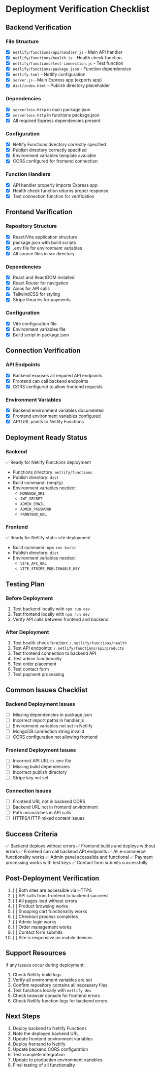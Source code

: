 # Deployment Verification Checklist

## Backend Verification

### File Structure
- [x] `netlify/functions/api/handler.js` - Main API handler
- [x] `netlify/functions/health.js` - Health check function
- [x] `netlify/functions/test-connection.js` - Test function
- [x] `netlify/functions/package.json` - Function dependencies
- [x] `netlify.toml` - Netlify configuration
- [x] `server.js` - Main Express app (exports app)
- [x] `dist/index.html` - Publish directory placeholder

### Dependencies
- [x] `serverless-http` in main package.json
- [x] `serverless-http` in functions package.json
- [x] All required Express dependencies present

### Configuration
- [x] Netlify Functions directory correctly specified
- [x] Publish directory correctly specified
- [x] Environment variables template available
- [x] CORS configured for frontend connection

### Function Handlers
- [x] API handler properly imports Express app
- [x] Health check function returns proper response
- [x] Test connection function for verification

## Frontend Verification

### Repository Structure
- [x] React/Vite application structure
- [x] package.json with build scripts
- [x] .env file for environment variables
- [x] All source files in src directory

### Dependencies
- [x] React and ReactDOM installed
- [x] React Router for navigation
- [x] Axios for API calls
- [x] TailwindCSS for styling
- [x] Stripe libraries for payments

### Configuration
- [x] Vite configuration file
- [x] Environment variables file
- [x] Build script in package.json

## Connection Verification

### API Endpoints
- [x] Backend exposes all required API endpoints
- [x] Frontend can call backend endpoints
- [x] CORS configured to allow frontend requests

### Environment Variables
- [x] Backend environment variables documented
- [x] Frontend environment variables configured
- [x] API URL points to Netlify Functions

## Deployment Ready Status

### Backend
✅ Ready for Netlify Functions deployment
- Functions directory: `netlify/functions`
- Publish directory: `dist`
- Build command: (empty)
- Environment variables needed:
  - `MONGODB_URI`
  - `JWT_SECRET`
  - `ADMIN_EMAIL`
  - `ADMIN_PASSWORD`
  - `FRONTEND_URL`

### Frontend
✅ Ready for Netlify static site deployment
- Build command: `npm run build`
- Publish directory: `dist`
- Environment variables needed:
  - `VITE_API_URL`
  - `VITE_STRIPE_PUBLISHABLE_KEY`

## Testing Plan

### Before Deployment
1. Test backend locally with `npm run dev`
2. Test frontend locally with `npm run dev`
3. Verify API calls between frontend and backend

### After Deployment
1. Test health check function: `/.netlify/functions/health`
2. Test API endpoints: `/.netlify/functions/api/products`
3. Test frontend connection to backend API
4. Test admin functionality
5. Test order placement
6. Test contact form
7. Test payment processing

## Common Issues Checklist

### Backend Deployment Issues
- [ ] Missing dependencies in package.json
- [ ] Incorrect import paths in handler.js
- [ ] Environment variables not set in Netlify
- [ ] MongoDB connection string invalid
- [ ] CORS configuration not allowing frontend

### Frontend Deployment Issues
- [ ] Incorrect API URL in .env file
- [ ] Missing build dependencies
- [ ] Incorrect publish directory
- [ ] Stripe key not set

### Connection Issues
- [ ] Frontend URL not in backend CORS
- [ ] Backend URL not in frontend environment
- [ ] Path mismatches in API calls
- [ ] HTTPS/HTTP mixed content issues

## Success Criteria

✅ Backend deploys without errors
✅ Frontend builds and deploys without errors
✅ Frontend can call backend API endpoints
✅ All e-commerce functionality works
✅ Admin panel accessible and functional
✅ Payment processing works with test keys
✅ Contact form submits successfully

## Post-Deployment Verification

1. [ ] Both sites are accessible via HTTPS
2. [ ] API calls from frontend to backend succeed
3. [ ] All pages load without errors
4. [ ] Product browsing works
5. [ ] Shopping cart functionality works
6. [ ] Checkout process completes
7. [ ] Admin login works
8. [ ] Order management works
9. [ ] Contact form submits
10. [ ] Site is responsive on mobile devices

## Support Resources

If any issues occur during deployment:

1. Check Netlify build logs
2. Verify all environment variables are set
3. Confirm repository contains all necessary files
4. Test functions locally with `netlify dev`
5. Check browser console for frontend errors
6. Check Netlify function logs for backend errors

## Next Steps

1. Deploy backend to Netlify Functions
2. Note the deployed backend URL
3. Update frontend environment variables
4. Deploy frontend to Netlify
5. Update backend CORS configuration
6. Test complete integration
7. Update to production environment variables
8. Final testing of all functionality